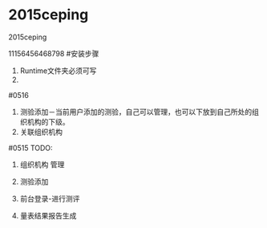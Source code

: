 # 2015ceping
2015ceping

11156456468798
#安装步骤

1. Runtime文件夹必须可写
2. 

#0516
1. 测验添加－当前用户添加的测验，自己可以管理，也可以下放到自己所处的组织机构的下级。 
2. 关联组织机构

#0515
TODO:
1. 组织机构 管理

2. 测验添加

3. 前台登录-进行测评

4. 量表结果报告生成